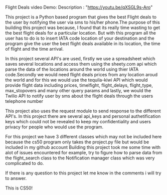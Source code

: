 Flight Deals
video Demo: 
Description : "https://youtu.be/qXSGL9s-Aro"
 
This project is a Python based program that gives the best Flight deals to the user by notifying the user via sms to his/her phone.The purpose of this building this project was because, I found
that its really time wasting to get the best flight deals for a particular location. But with this program all the user has to do is to insert IATA code location of your destination and the program 
give the user the best flight deals available in its location, the time of flight and the time arrival.

In this project several API's are used, firstly we use a spreadsheet which saves several locations and access them using the sheety.com api which parse the data of the locations around the world using
thier IATA code.Secondly we would need flight deals prices from any location aroud the world and for this we would use the tequila-kiwi API which would provide flight data including prices, timelfight, 
flight_delays, flight_type, max_stopovers and many other query params and lastly,  we would the Twilio API to notify user by sms about the flight deals through the users telephone number

This project also uses the request module to send response to the different API's. In this project there are several api_keys and personal authetification keys which could not be revealed to keep my confidentiality and
users privacy for people who would use the program.

For this project we have 3 different classes which may not be included here because the cs50 program only takes the project.py file but would be included in my github account 
Building this project took me some time with alot of issues encountered for example, try to figure how to parse data from the flight_search class to the Notification manager class which was very complicated to do.

If there is any question to this project let me know in the comments i will try to answer.

This is CS50!
